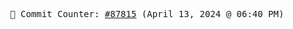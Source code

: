 <p align="center">
    <samp>
        📮 Commit Counter: <a href="https://github.com/Javascript-void0/Javascript-void0/commits/main">#87815</a> (April 13, 2024 @ 06:40 PM)
    </samp>
</p>